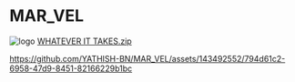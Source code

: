 # MAR_VEL

![logo](https://github.com/YATHISH-BN/MAR_VEL/assets/143492552/1e0a2747-eae8-45ff-b67a-e58c8bf0b1cf)
[WHATEVER IT TAKES.zip](https://github.com/YATHISH-BN/MAR_VEL/files/12477014/WHATEVER.IT.TAKES.zip)

https://github.com/YATHISH-BN/MAR_VEL/assets/143492552/794d61c2-6958-47d9-8451-82166229b1bc
